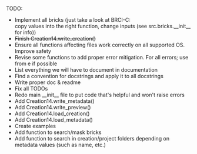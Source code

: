 TODO:
- Implement all bricks (just take a look at BRCI-C:  
copy values into the right function, change inputs (see src.bricks.\_\_init\_\_ for info))
- ~~Finish Creation14.write_creation()~~
- Ensure all functions affecting files work correctly on all supported OS. Improve safety
- Revise some functions to add proper error mitigation. For all errors; use from e if possible
- List everything we will have to document in documentation
- Find a convention for docstrings and apply it to all docstrings
- Write proper doc & readme
- Fix all TODOs
- Redo main \_\_init\_\_ file to put code that's helpful and won't raise errors
- Add Creation14.write_metadata()
- Add Creation14.write_preview()
- Add Creation14.load_creation()
- Add Creation14.load_metadata()
- Create examples
- Add function to search/mask bricks
- Add function to search in creation/project folders depending on metadata values (such as name, etc.)